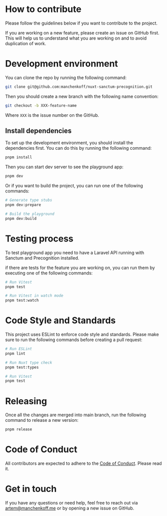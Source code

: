 # How to contribute

Please follow the guidelines below if you want to contribute to the project.

If you are working on a new feature, please create an issue on GitHub first. This will help us to understand what you are working on and to avoid duplication of work.

# Development environment

You can clone the repo by running the following command:

```bash
git clone git@github.com:manchenkoff/nuxt-sanctum-precognition.git
```

Then you should create a new branch with the following name convention:

```bash
git checkout -b XXX-feature-name
```

Where `XXX` is the issue number on the GitHub.

## Install dependencies

To set up the development environment, you should install the dependencies first. You can do this by running the following command:

```bash
pnpm install
```

Then you can start dev server to see the playground app:

```bash
pnpm dev
```

Or if you want to build the project, you can run one of the following commands:

```bash
# Generate type stubs
pnpm dev:prepare

# Build the playground
pnpm dev:build
```

# Testing process

To test playground app you need to have a Laravel API running with Sanctum and Precognition installed.

if there are tests for the feature you are working on, you can run them by executing one of the following commands:

```bash
# Run Vitest
pnpm test

# Run Vitest in watch mode
pnpm test:watch
```

# Code Style and Standards

This project uses ESLint to enforce code style and standards. Please make sure to run the following commands before creating a pull request:

```bash
# Run ESLint
pnpm lint

# Run Nuxt type check
pnpm test:types

# Run Vitest
pnpm test
```

# Releasing

Once all the changes are merged into main branch, run the following command to release a new version:

```bash
pnpm release
```

# Code of Conduct

All contributors are expected to adhere to the [Code of Conduct](CODE_OF_CONDUCT.md). Please read it.

# Get in touch

If you have any questions or need help, feel free to reach out via artem@manchenkoff.me or by opening a new issue on GitHub.
